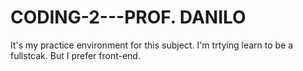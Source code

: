 # CODING-2---PROF. DANILO
It's my practice environment for this subject. I'm trtying learn to be a fullstcak. But I prefer front-end.
